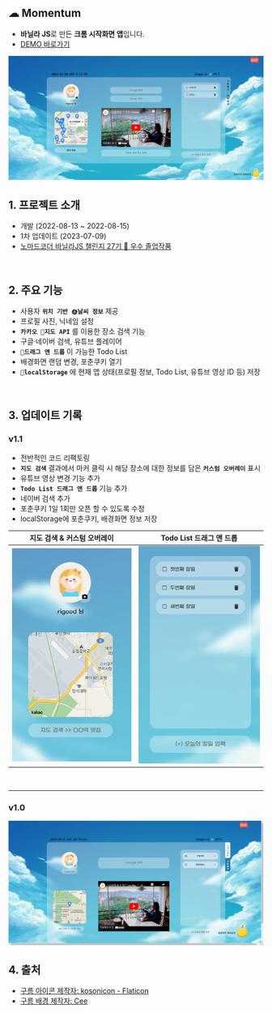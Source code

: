 ## ☁ Momentum

- **바닐라 JS**로 만든 **크롬 시작화면 앱**입니다.
- [DEMO 바로가기](https://rigood.github.io/momentum_2022/)

<img src="img/readme/v1.1.png" alt="v1.1 화면 캡쳐">

<br>

## 1. 프로젝트 소개

- 개발 (2022-08-13 ~ 2022-08-15)
- 1차 업데이트 (2023-07-09)
- [노마드코더 바닐라JS 챌린지 27기 👑 우수 졸업작품](https://nomadcoders.co/community/thread/5757)

<br>

## 2. 주요 기능

- 사용자 **`위치 기반 🌞날씨 정보`** 제공
- 프로필 사진, 닉네임 설정
- **`카카오 🚩지도 API`** 를 이용한 장소 검색 기능
- 구글·네이버 검색, 유튜브 플레이어
- **`🤚드래그 앤 드롭`** 이 가능한 Todo List
- 배경화면 랜덤 변경, 포춘쿠키 열기
- **`📂localStorage`** 에 현재 앱 상태(프로필 정보, Todo List, 유튜브 영상 ID 등) 저장

<br>

## 3. 업데이트 기록

### v1.1

- 전반적인 코드 리팩토링
- **`지도 검색`** 결과에서 마커 클릭 시 해당 장소에 대한 정보를 담은 **`커스텀 오버레이`** 표시
- 유튜브 영상 변경 기능 추가
- **`Todo List 드래그 앤 드롭`** 기능 추가
- 네이버 검색 추가
- 포춘쿠키 1일 1회만 오픈 할 수 있도록 수정
- localStorage에 포춘쿠키, 배경화면 정보 저장

|                          지도 검색 & 커스텀 오버레이                           |                              Todo List 드래그 앤 드롭                               |
| :----------------------------------------------------------------------------: | :---------------------------------------------------------------------------------: |
| <img src="img/readme/kakaomap.gif" alt="v1.1 지도 검색 기능 캡쳐" width="300"> | <img src="img/readme/dragndrop.gif" alt="v1.1 드래그앤드롭 기능 캡쳐" width="300" > |

</br>
<hr>

### v1.0

<img src="img/readme/v1.0.png" alt="v1.0 화면 캡쳐">

</br>

## 4. 출처

- [구름 아이콘 제작자: kosonicon - Flaticon](https://www.flaticon.com/kr/free-icons/)
- [구름 배경 제작자: Cee](https://www.theskyandthesea.com/art/)
